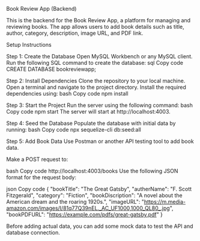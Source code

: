 Book Review App (Backend)

This is the backend for the Book Review App, a platform for managing and reviewing books. The app allows users to add book details such as title, author, category, description, image URL, and PDF link.

Setup Instructions

Step 1: Create the Database
Open MySQL Workbench or any MySQL client.
Run the following SQL command to create the database:
sql
Copy code
CREATE DATABASE bookreviewapp;

Step 2: Install Dependencies
Clone the repository to your local machine.
Open a terminal and navigate to the project directory.
Install the required dependencies using:
bash
Copy code
npm install

Step 3: Start the Project
Run the server using the following command:
bash
Copy code
npm start
The server will start at http://localhost:4003.

Step 4: Seed the Database
Populate the database with initial data by running:
bash
Copy code
npx sequelize-cli db:seed:all

Step 5: Add Book Data
Use Postman or another API testing tool to add book data.


Make a POST request to:

bash
Copy code
http://localhost:4003/books
Use the following JSON format for the request body:

json
Copy code
{
  "bookTitle": "The Great Gatsby",
  "autherName": "F. Scott Fitzgerald",
  "category": "Fiction",
  "bookDiscription": "A novel about the American dream and the roaring 1920s.",
  "imageURL": "https://m.media-amazon.com/images/I/81q77Q39nEL._AC_UF1000,1000_QL80_.jpg",
  "bookPDFURL": "https://example.com/pdfs/great-gatsby.pdf"
}


Before adding actual data, you can add some mock data to test the API and database connection.

